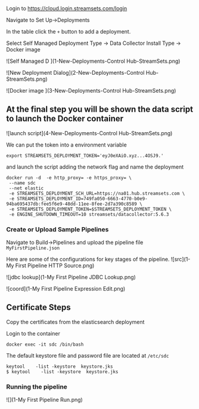 ### 
Login to https://cloud.login.streamsets.com/login


Navigate to Set Up->Deployments

In the table click the `+` button to add a deployment. 

Select Self Managed 
Deployment Type -> Data Collector
Install Type -> Docker image 


![Self Managed D ](1-New-Deployments-Control Hub-StreamSets.png)




![New Deployment Dialog](2-New-Deployments-Control Hub-StreamSets.png)



![Docker image ](3-New-Deployments-Control Hub-StreamSets.png)

## At the final step you will be shown the data script to launch the Docker container

![launch script](4-New-Deployments-Control Hub-StreamSets.png)

We can put the token into a environment variable 
```shell
export STREAMSETS_DEPLOYMENT_TOKEN='eyJ0eXAiO.xyz...4OSJ9.'
```
and launch the script adding the network flag and name the deployment
```shell
docker run -d  -e http_proxy= -e https_proxy= \
 --name sdc
 --net elastic
 -e STREAMSETS_DEPLOYMENT_SCH_URL=https://na01.hub.streamsets.com \
 -e STREAMSETS_DEPLOYMENT_ID=749fa050-6663-4770-b0e9-94ba695437db:fee5f6e9-48dd-11ee-8fee-2d7a390c8589 \
 -e STREAMSETS_DEPLOYMENT_TOKEN=$STREAMSETS_DEPLOYMENT_TOKEN \
 -e ENGINE_SHUTDOWN_TIMEOUT=10 streamsets/datacollector:5.6.3

```
### Create or Upload Sample Pipelines
Navigate to Build->Pipelines and upload the pipeline file 
`MyFirstPipeline.json`

Here are some of the configurations for key stages of the pipeline.
![src](1-My First Pipeline HTTP Source.png)

![jdbc lookup](1-My First Pipeline JDBC Lookup.png)

![coord](1-My First Pipeline Expression Edit.png)

## Certificate Steps

Copy the certificates from the elasticsearch deployment

Login to the container
```shell
docker exec -it sdc /bin/bash
```
The default keystore file and password file are  located at `/etc/sdc`
```shell
keytool    -list -keystore  keystore.jks
$ keytool    -list -keystore  keystore.jks 
```

### Running the pipeline 

![](1-My First Pipeline Run.png)